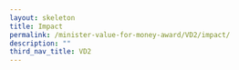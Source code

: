 ```yaml
---
layout: skeleton
title: Impact
permalink: /minister-value-for-money-award/VD2/impact/
description: ""
third_nav_title: VD2
---
```


